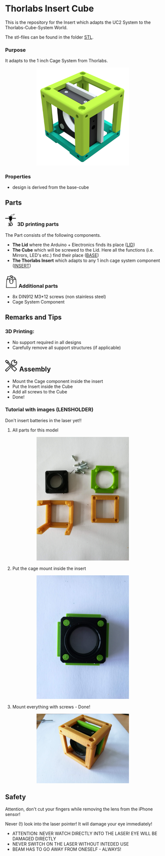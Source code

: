 # Thorlabs Insert Cube
This is the repository for the Insert which adapts the UC2 System to the Thorlabs-Cube-System World.

The stl-files can be found in the folder [STL](./STL).

### Purpose
It adapts to the 1 inch Cage System from Thorlabs.

<p align="center">
<img src="./IMAGES/Assembly_Cube_Thorlabs_v2.png" width="300">
</p>

### Properties
* design is derived from the base-cube

## Parts

### <img src="./IMAGES/P.png" height="40"> 3D printing parts
The Part consists of the following components.

* **The Lid** where the Arduino + Electronics finds its place ([LID](./STL/10_Lid_1x1_v2.stl))
* **The Cube** which will be screwed to the Lid. Here all the functions (i.e. Mirrors, LED's etc.) find their place ([BASE](./STL/10_Cube_1x1_v2.stl))
* **The Thorlabs Insert** which adapts to any 1 inch cage system component ([INSERT](./STL/20_Cube_Insert_Thorlabs.stl))

### <img src="./IMAGES/B.png" height="40"> Additional parts
* 8x DIN912 M3*12 screws (non stainless steel)
* Cage System Component


## Remarks and Tips
### 3D Printing:
* No support required in all designs
* Carefully remove all support structures (if applicable)

## <img src="./IMAGES/A.png" height="40"> Assembly
* Mount the Cage component inside the insert
* Put the Insert inside the Cube
* Add all screws to the Cube
* Done!

### Tutorial with images (LENSHOLDER)
Don't insert batteries in the laser yet!!

1. All parts for this model
<p align="center">
<img src="./IMAGES/CUBE_THORLABS_0.jpg" width="300">
</p>

2. Put the cage mount inside the insert
<p align="center">
<img src="./IMAGES/CUBE_THORLABS_1.jpg" width="300">
</p>

3. Mount everything with screws - Done!
<p align="center">
<img src="./IMAGES/CUBE_THORLABS_2.jpg" width="300">
</p>


## Safety
Attention, don't cut your fingers while removing the lens from the iPhone sensor!

Never (!) look into the laser pointer! It will damage your eye immediately!


* ATTENTION: NEVER WATCH DIRECTLY INTO THE LASER! EYE WILL BE DAMAGED DIRECTLY
* NEVER SWITCH ON THE LASER WITHOUT INTEDED USE
* BEAM HAS TO GO AWAY FROM ONESELF - ALWAYS!
